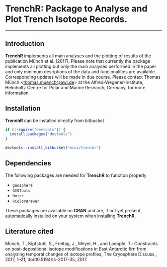 # TrenchR: Package to Analyse and Plot Trench Isotope Records.

------------------------------

## Introduction

**TrenchR** implements all main analyses and the plotting of results of the publication Münch et al. (2017). Please note that currently the package implements all plotting but only the main analyses performed in the paper and only minimum desriptions of the data and funcionalities are available. Corresponding updates will be made in due course. Please contact Thomas Münch <<thomas.muench@awi.de>> at the Alfred-Wegener-Institute, Helmholtz Centre for Polar and Marine Research, Germany, for more information.

 
## Installation

**TrenchR** can be installed directly from bitbucket


```r
if (!require("devtools")) {
  install.packages("devtools")
}

devtools::install_bitbucket("ecus/trenchr")
```

## Dependencies

The following packages are needed for **TrenchR** to function properly

* `geosphere`
* `GISTools`
* `Hmisc`
* `RColorBrewer`

These packages are available on **CRAN** and are, if not yet present, automatically installed on your system when installing **TrenchR**.

## Literature cited

Münch, T., Kipfstuhl, S., Freitag, J., Meyer, H., and Laepple, T.: Constraints on post-depositional isotope modifications in East Antarctic firn from analysing temporal changes of isotope profiles, The Cryosphere Discuss., 2017, 1–21, doi:10.5194/tc-2017-35, 2017.